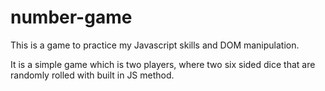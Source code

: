 # number-game

This is a game to practice my Javascript skills and DOM manipulation.

It is a simple game which is two players, where two six sided dice that are randomly rolled with built in JS method.
